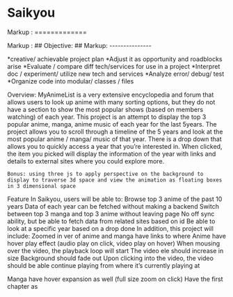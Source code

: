 # Saikyou
Markup :  =============

Markup :  ## Objective: ##
Markup: ---------------

*creative/ achievable project plan
    *Adjust it as opportunity and roadblocks arise
*Evaluate / compare diff tech/services for use in a project
*Interpret doc / experiment/ utilize new tech and services
*Analyze error/ debug/ test
*Organize code into modular/ classes / files

Overview:
	MyAnimeList is a very extensive encyclopedia and forum that allows users to look up anime with many sorting options, but they do not have a section to show the most popular shows (based on members watching) of each year. This project is an attempt to display the top 3 popular anime, manga, anime music of each year for the last 5years.
	The project allows you to scroll through a timeline of the 5 years and look at the most popular anime / manga/ music of that year. There is a drop down that allows you to quickly access a year that you’re interested in. When clicked, the item you picked will display the information of the year with links and details to external sites where you could explore more.

	Bonus: using three js to apply perspective on the background to display to traverse 3d space and view the animation as floating boxes in 3 dimensional space

Feature
	In Saikyou, users will be able to:
Browse top 3 anime of the past 10 years
Data of each year can be fetched without making a backend
Switch between top 3 manga and top 3 anime without leaving page
No off sync ability, but be able to fetch data from related sites based on id
<Be able to sync off of MyAnimeList using fetch>
Be able to look at a specific year based on a drop done
	In addition, this project will include:
Zoomed in ver of anime and manga have links to where
Anime have hover play effect (audio play on click, video play on hover)
When mousing over the video, the playback loop will start
The video ele should increase in size
Background should fade out
Upon clicking into the video, the video should be able continue playing from where it’s currently playing at


Manga have hover expansion as well (full size zoom on click)
Have the first chapter as
